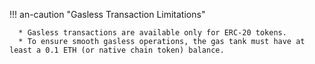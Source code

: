 !!! an-caution "Gasless Transaction Limitations"

      * Gasless transactions are available only for ERC-20 tokens. 
      * To ensure smooth gasless operations, the gas tank must have at least a 0.1 ETH (or native chain token) balance.